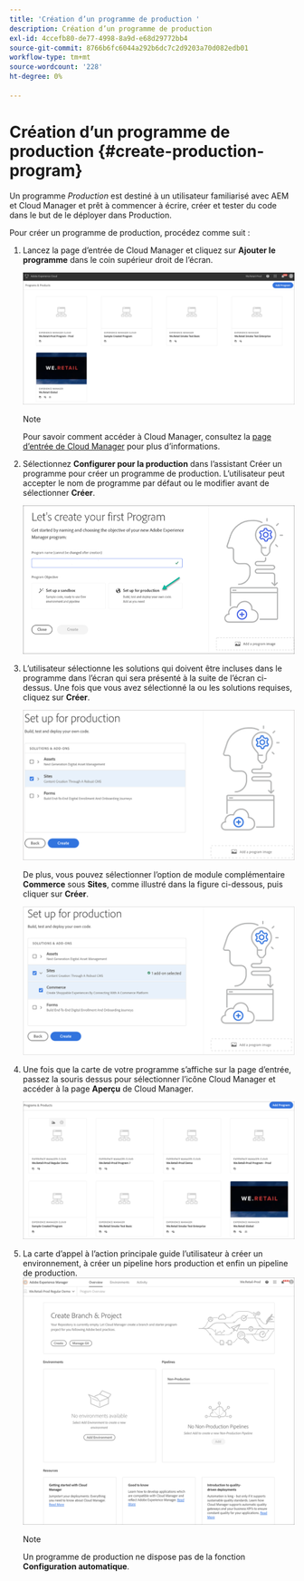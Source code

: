 ```yaml
---
title: 'Création d’un programme de production '
description: Création d’un programme de production
exl-id: 4ccefb80-de77-4998-8a9d-e68d29772bb4
source-git-commit: 8766b6fc6044a292b6dc7c2d9203a70d082edb01
workflow-type: tm+mt
source-wordcount: '228'
ht-degree: 0%

---
```


# Création d’un programme de production {#create-production-program}

Un programme *Production* est destiné à un utilisateur familiarisé avec AEM et Cloud Manager et prêt à commencer à écrire, créer et tester du code dans le but de le déployer dans Production.

Pour créer un programme de production, procédez comme suit :

1. Lancez la page d’entrée de Cloud Manager et cliquez sur **Ajouter le programme** dans le coin supérieur droit de l’écran.

   ![](assets/first_timelogin1.png)

   >[!NOTE]
   >Pour savoir comment accéder à Cloud Manager, consultez la [page d’entrée de Cloud Manager](/help/onboarding/what-is-required/navigate-to-cloud-manager.md) pour plus d’informations.

1. Sélectionnez **Configurer pour la production** dans l’assistant Créer un programme pour créer un programme de production. L’utilisateur peut accepter le nom de programme par défaut ou le modifier avant de sélectionner **Créer**.

   ![](assets/create-prod1.png)

1. L’utilisateur sélectionne les solutions qui doivent être incluses dans le programme dans l’écran qui sera présenté à la suite de l’écran ci-dessus. Une fois que vous avez sélectionné la ou les solutions requises, cliquez sur **Créer**.


   ![](assets/setup-prod-select.png)

   De plus, vous pouvez sélectionner l’option de module complémentaire **Commerce** sous **Sites**, comme illustré dans la figure ci-dessous, puis cliquer sur **Créer**.

   ![](assets/setup-prod-commerce.png)

1. Une fois que la carte de votre programme s’affiche sur la page d’entrée, passez la souris dessus pour sélectionner l’icône Cloud Manager et accéder à la page **Aperçu** de Cloud Manager.

   ![](assets/set-up-prod4.png)

1. La carte d’appel à l’action principale guide l’utilisateur à créer un environnement, à créer un pipeline hors production et enfin un pipeline de production.
   ![](assets/set-up-prod5.png)


   >[!NOTE]
   >Un programme de production ne dispose pas de la fonction **Configuration automatique**.
